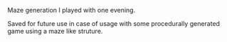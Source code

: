 Maze generation I played with one evening.

Saved for future use in case of usage with some procedurally generated game using a maze like struture.
